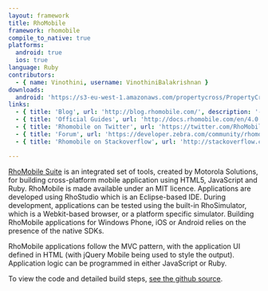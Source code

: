 ```yaml
---
layout: framework
title: RhoMobile
framework: rhomobile
compile_to_native: true
platforms:
  android: true
  ios: true
language: Ruby
contributors:
  - { name: Vinothini, username: VinothiniBalakrishnan }
downloads:
  android: 'https://s3-eu-west-1.amazonaws.com/propertycross/PropertyCross-rhomobile-719f1c8bfd54d55d3e4afc173624611f5c125dad.apk'
links:
  - { title: 'Blog', url: 'http://blog.rhomobile.com/', description: '- Rhomobile''s blog is updated relatively frequently with information about new releases.' }
  - { title: 'Official Guides', url: 'http://docs.rhomobile.com/en/4.0.0/guide/welcome', description: '- Guides describing how to perform common tasks using Rhomobile. ' }
  - { title: 'Rhomobile on Twitter', url: 'https://twitter.com/RhoMobile', description: '- Rhomobile''s Twitter regularly posts interesting articles related to the framework and Android in general. It can also be used to keep up to date with releases.' }
  - { title: 'Forum', url: 'https://developer.zebra.com/community/rhomobile-suite/rhomobile-community', description: '- The Rhomobile forums are reasonably active and are a great place to post your experience with the framework and to seek or provide help.' }
  - { title: 'Rhomobile on Stackoverflow', url: 'http://stackoverflow.com/questions/tagged/rhomobile', description: '- A wide variety of questions and answers relating to Rhomobile.' }

---
```


[RhoMobile Suite](http://www.motorola.com/Business/US-EN/Business+Product+and+Services/Software+and+Applications/RhoMobile+Suite) is an integrated set of tools, created by Motorola Solutions, for building cross-platform  mobile application using HTML5, JavaScript and Ruby. RhoMobile is made available under an MIT licence. Applications are developed using RhoStudio which is an Eclipse-based IDE. During development, applications can be tested using the built-in RhoSimulator, which is a Webkit-based browser, or a platform specific simulator. Building RhoMobile applications for Windows Phone, iOS or Android relies on the presence of the native SDKs.

RhoMobile applications follow the MVC pattern, with the application UI defined in HTML (with jQuery Mobile being used to style the output). Application logic can be programmed in either JavaScript or Ruby.



To view the code and detailed build steps, <a href='{{ site.githuburl }}/tree/master/rhomobile'>see the github source</a>.
